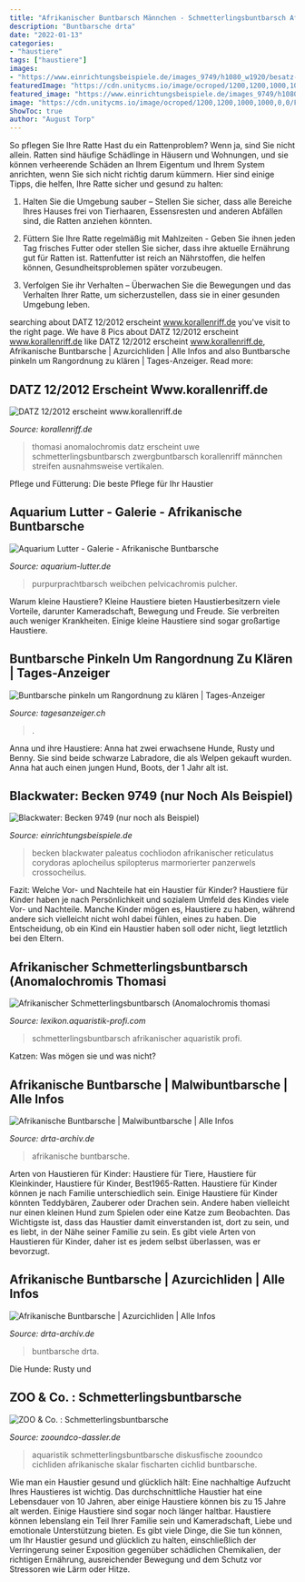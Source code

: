 ```yaml
---
title: "Afrikanischer Buntbarsch Männchen - Schmetterlingsbuntbarsch Afrikanischer Aquaristik Profi"
description: "Buntbarsche drta"
date: "2022-01-13"
categories:
- "haustiere"
tags: ["haustiere"]
images:
- "https://www.einrichtungsbeispiele.de/images_9749/h1080_w1920/besatz-im-aquarium-becken-9749-nur-noch-als-beispiel__582c9066a002485bac041c4461e793dd.jpg"
featuredImage: "https://cdn.unitycms.io/image/ocroped/1200,1200,1000,1000,0,0/FZ9lnyxBQ5A/2h2iLzi2qVcA0Nz3TEgC3w.jpg"
featured_image: "https://www.einrichtungsbeispiele.de/images_9749/h1080_w1920/besatz-im-aquarium-becken-9749-nur-noch-als-beispiel__582c9066a002485bac041c4461e793dd.jpg"
image: "https://cdn.unitycms.io/image/ocroped/1200,1200,1000,1000,0,0/FZ9lnyxBQ5A/2h2iLzi2qVcA0Nz3TEgC3w.jpg"
ShowToc: true
author: "August Torp"
---
```



So pflegen Sie Ihre Ratte
Hast du ein Rattenproblem? Wenn ja, sind Sie nicht allein. Ratten sind häufige Schädlinge in Häusern und Wohnungen, und sie können verheerende Schäden an Ihrem Eigentum und Ihrem System anrichten, wenn Sie sich nicht richtig darum kümmern. Hier sind einige Tipps, die helfen, Ihre Ratte sicher und gesund zu halten:
1. Halten Sie die Umgebung sauber – Stellen Sie sicher, dass alle Bereiche Ihres Hauses frei von Tierhaaren, Essensresten und anderen Abfällen sind, die Ratten anziehen könnten.

2. Füttern Sie Ihre Ratte regelmäßig mit Mahlzeiten - Geben Sie ihnen jeden Tag frisches Futter oder stellen Sie sicher, dass ihre aktuelle Ernährung gut für Ratten ist. Rattenfutter ist reich an Nährstoffen, die helfen können, Gesundheitsproblemen später vorzubeugen.

3. Verfolgen Sie ihr Verhalten – Überwachen Sie die Bewegungen und das Verhalten Ihrer Ratte, um sicherzustellen, dass sie in einer gesunden Umgebung leben.

	

		
searching about DATZ 12/2012 erscheint www.korallenriff.de you've visit to the right page. We have 8 Pics about DATZ 12/2012 erscheint www.korallenriff.de like DATZ 12/2012 erscheint www.korallenriff.de, Afrikanische Buntbarsche | Azurcichliden | Alle Infos and also Buntbarsche pinkeln um Rangordnung zu klären | Tages-Anzeiger. Read more:
		
    
## DATZ 12/2012 Erscheint Www.korallenriff.de

<img loading=lazy src="http://www.korallenriff.de/bilder/galerie/gross/11603.jpg" onerror="this.onerror=null;this.src='https://tse2.mm.bing.net/th?id=OIP.VmaqR3wALnrwGjsWmLfjwgHaE3&amp;pid=15.1';" alt="DATZ 12/2012 erscheint www.korallenriff.de">

_Source: korallenriff.de_

>thomasi anomalochromis datz erscheint uwe schmetterlingsbuntbarsch zwergbuntbarsch korallenriff männchen streifen ausnahmsweise vertikalen. 

	

Pflege und Fütterung: Die beste Pflege für Ihr Haustier

    
## Aquarium Lutter - Galerie - Afrikanische Buntbarsche

<img loading=lazy src="https://www.aquarium-lutter.de/wp-content/uploads/2016/01/purpurprachtbarsch-weibchen-pelvicachromis-pulcher.jpg" onerror="this.onerror=null;this.src='https://tse1.mm.bing.net/th?id=OIP.LUhDPmTS_ztW3UPgzXrWBwHaE8&amp;pid=15.1';" alt="Aquarium Lutter - Galerie - Afrikanische Buntbarsche">

_Source: aquarium-lutter.de_

>purpurprachtbarsch weibchen pelvicachromis pulcher. 

	

Warum kleine Haustiere?
Kleine Haustiere bieten Haustierbesitzern viele Vorteile, darunter Kameradschaft, Bewegung und Freude. Sie verbreiten auch weniger Krankheiten. Einige kleine Haustiere sind sogar großartige Haustiere.

    
## Buntbarsche Pinkeln Um Rangordnung Zu Klären | Tages-Anzeiger

<img loading=lazy src="https://cdn.unitycms.io/image/ocroped/1200,1200,1000,1000,0,0/FZ9lnyxBQ5A/2h2iLzi2qVcA0Nz3TEgC3w.jpg" onerror="this.onerror=null;this.src='https://tse1.mm.bing.net/th?id=OIP.ogly4_FoegoVI9rEUlKXHwHaE7&amp;pid=15.1';" alt="Buntbarsche pinkeln um Rangordnung zu klären | Tages-Anzeiger">

_Source: tagesanzeiger.ch_

>. 

	

Anna und ihre Haustiere: Anna hat zwei erwachsene Hunde, Rusty und Benny. Sie sind beide schwarze Labradore, die als Welpen gekauft wurden. Anna hat auch einen jungen Hund, Boots, der 1 Jahr alt ist.

    
## Blackwater: Becken 9749 (nur Noch Als Beispiel)

<img loading=lazy src="https://www.einrichtungsbeispiele.de/images_9749/h1080_w1920/besatz-im-aquarium-becken-9749-nur-noch-als-beispiel__582c9066a002485bac041c4461e793dd.jpg" onerror="this.onerror=null;this.src='https://tse4.mm.bing.net/th?id=OIP.ZknZmdyillRdYmWIMClgEQHaEK&amp;pid=15.1';" alt="Blackwater: Becken 9749 (nur noch als Beispiel)">

_Source: einrichtungsbeispiele.de_

>becken blackwater paleatus cochliodon afrikanischer reticulatus corydoras aplocheilus spilopterus marmorierter panzerwels crossocheilus. 

	

Fazit: Welche Vor- und Nachteile hat ein Haustier für Kinder?
Haustiere für Kinder haben je nach Persönlichkeit und sozialem Umfeld des Kindes viele Vor- und Nachteile. Manche Kinder mögen es, Haustiere zu haben, während andere sich vielleicht nicht wohl dabei fühlen, eines zu haben. Die Entscheidung, ob ein Kind ein Haustier haben soll oder nicht, liegt letztlich bei den Eltern.

    
## Afrikanischer Schmetterlingsbuntbarsch (Anomalochromis Thomasi

<img loading=lazy src="https://lexikon.aquaristik-profi.com/images/teigler/Cryptoheros-sajica.jpg" onerror="this.onerror=null;this.src='https://tse4.mm.bing.net/th?id=OIP.fP5Sto8_-cApqYuvQvxtwgHaE8&amp;pid=15.1';" alt="Afrikanischer Schmetterlingsbuntbarsch (Anomalochromis thomasi">

_Source: lexikon.aquaristik-profi.com_

>schmetterlingsbuntbarsch afrikanischer aquaristik profi. 

	

Katzen: Was mögen sie und was nicht?

    
## Afrikanische Buntbarsche | Malwibuntbarsche | Alle Infos

<img loading=lazy src="https://www.drta-archiv.de/Fische/Barsche/Afrika/images/sciaenochromisahli01.jpg" onerror="this.onerror=null;this.src='https://tse1.mm.bing.net/th?id=OIP.t15O3EH09Ai3s-oZYCIWbgHaDA&amp;pid=15.1';" alt="Afrikanische Buntbarsche | Malwibuntbarsche | Alle Infos">

_Source: drta-archiv.de_

>afrikanische buntbarsche. 

	

Arten von Haustieren für Kinder: Haustiere für Tiere, Haustiere für Kleinkinder, Haustiere für Kinder, Best1965-Ratten.
Haustiere für Kinder können je nach Familie unterschiedlich sein. Einige Haustiere für Kinder könnten Teddybären, Zauberer oder Drachen sein. Andere haben vielleicht nur einen kleinen Hund zum Spielen oder eine Katze zum Beobachten. Das Wichtigste ist, dass das Haustier damit einverstanden ist, dort zu sein, und es liebt, in der Nähe seiner Familie zu sein. Es gibt viele Arten von Haustieren für Kinder, daher ist es jedem selbst überlassen, was er bevorzugt.

    
## Afrikanische Buntbarsche | Azurcichliden | Alle Infos

<img loading=lazy src="https://www.drta-archiv.de/picsfree01/sciaenochromisfryeri01.jpg" onerror="this.onerror=null;this.src='https://tse2.mm.bing.net/th?id=OIP.Iyn5jzqRHN4XQr9EQVbbFQAAAA&amp;pid=15.1';" alt="Afrikanische Buntbarsche | Azurcichliden | Alle Infos">

_Source: drta-archiv.de_

>buntbarsche drta. 

	

Die Hunde: Rusty und

    
## ZOO &amp; Co. : Schmetterlingsbuntbarsche

<img loading=lazy src="https://www.zooundco-dassler.de/fileadmin/user_upload/Ratgeber_2018/Aquaristik/Fischarten/cichlid-zooundco-525x420px-min.jpg" onerror="this.onerror=null;this.src='https://tse2.mm.bing.net/th?id=OIP.KtvtwkQelE70TBjE5wQCCgHaF7&amp;pid=15.1';" alt="ZOO &amp; Co. : Schmetterlingsbuntbarsche">

_Source: zooundco-dassler.de_

>aquaristik schmetterlingsbuntbarsche diskusfische zooundco cichliden afrikanische skalar fischarten cichlid buntbarsche. 

	

Wie man ein Haustier gesund und glücklich hält: Eine nachhaltige Aufzucht Ihres Haustieres ist wichtig.
Das durchschnittliche Haustier hat eine Lebensdauer von 10 Jahren, aber einige Haustiere können bis zu 15 Jahre alt werden. Einige Haustiere sind sogar noch länger haltbar. Haustiere können lebenslang ein Teil Ihrer Familie sein und Kameradschaft, Liebe und emotionale Unterstützung bieten. Es gibt viele Dinge, die Sie tun können, um Ihr Haustier gesund und glücklich zu halten, einschließlich der Verringerung seiner Exposition gegenüber schädlichen Chemikalien, der richtigen Ernährung, ausreichender Bewegung und dem Schutz vor Stressoren wie Lärm oder Hitze.

